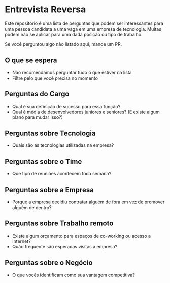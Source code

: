 # Entrevista Reversa
Este repositório é uma lista de perguntas que podem ser interessantes para uma pessoa candidata a uma vaga em uma empresa de tecnologia. Muitas podem não se aplicar para uma dada posição ou tipo de trabalho.

Se você perguntou algo não listado aqui, mande um PR.

## O que se espera
- Não recomendamos perguntar tudo o que estiver na lista
- Filtre pelo que você precisa no momento

## Perguntas do Cargo
- Qual é sua definição de sucesso para essa função?
- Qual é média de desenvolvedores juniores e seniores? (E existe algum plano para mudar isso?)

## Perguntas sobre Tecnologia
- Quais são as tecnologias utilizadas na empresa?

## Perguntas sobre o Time
- Que tipo de reuniões acontecem toda semana?

## Perguntas sobre a Empresa
- Porque a empresa decidiu contratar alguém de fora em vez de promover alguém de dentro?

## Perguntas sobre Trabalho remoto
- Existe algum orçamento para espaços de co-working ou acesso a internet?
- Quão frequente são esperadas visitas a empresa?

## Perguntas sobre o Negócio
- O que vocês identificam como sua vantagem competitiva?
